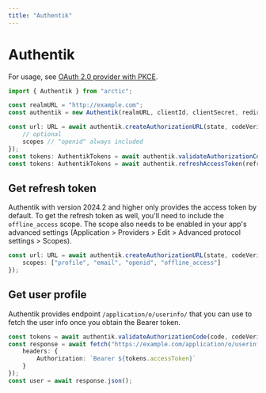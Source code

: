 ```yaml
---
title: "Authentik"
---
```


# Authentik

For usage, see [OAuth 2.0 provider with PKCE](/guides/oauth2-pkce).

```ts
import { Authentik } from "arctic";

const realmURL = "http://example.com";
const authentik = new Authentik(realmURL, clientId, clientSecret, redirectURI);
```

```ts
const url: URL = await authentik.createAuthorizationURL(state, codeVerifier, {
	// optional
	scopes // "openid" always included
});
const tokens: AuthentikTokens = await authentik.validateAuthorizationCode(code, codeVerifier);
const tokens: AuthentikTokens = await authentik.refreshAccessToken(refreshToken);
```

## Get refresh token

Authentik with version 2024.2 and higher only provides the access token by default. To get the refresh token as well, you'll need to include the `offline_access` scope. The scope also needs to be enabled in your app's advanced settings (Application > Providers > Edit > Advanced protocol settings > Scopes).


```ts
const url: URL = await authentik.createAuthorizationURL(state, codeVerifier, {
	scopes: ["profile", "email", "openid", "offline_access"]
});
```

## Get user profile

Authentik provides endpoint `/application/o/userinfo/` that you can use to fetch the user info once you obtain the Bearer token.

```ts
const tokens = await authentik.validateAuthorizationCode(code, codeVerifier);
const response = await fetch("https://example.com/application/o/userinfo/", {
	headers: {
		Authorization: `Bearer ${tokens.accessToken}`
	}
});
const user = await response.json();
```
